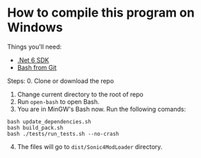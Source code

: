 # How to compile this program on Windows

Things you'll need:
* [.Net 6 SDK](https://dotnet.microsoft.com/en-us/download/dotnet/6.0)
* [Bash from Git](https://gitforwindows.org/)

Steps:
0. Clone or download the repo
1. Change current directory to the root of repo
2. Run `open-bash` to open Bash.
3. You are in MinGW's Bash now. Run the following comands:
```
bash update_dependencies.sh
bash build_pack.sh
bash ./tests/run_tests.sh --no-crash
```

4. The files will go to `dist/Sonic4ModLoader` directory.
